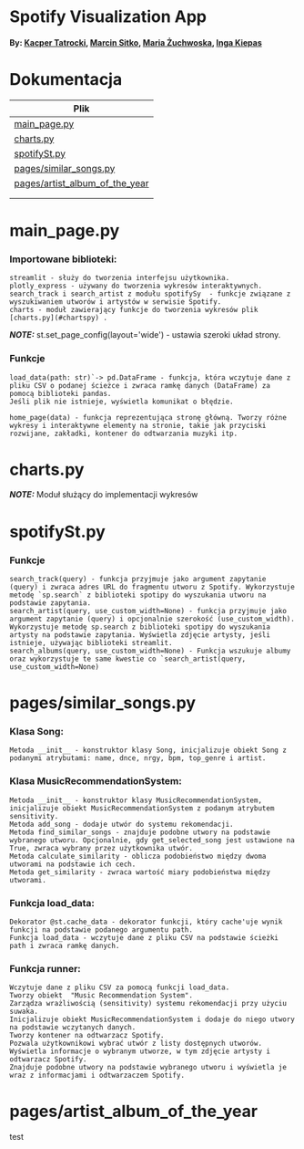 # Spotify Visualization App

#### By: <a href="https://github.com/Tatraa">Kacper Tatrocki</a>, <a href="https://github.com/marcins21">Marcin Sitko</a>, <a href="https://github.com/mvtzmv">Maria Żuchwoska</a>, <a href="https://github.com/IngaKiepas">Inga Kiepas</a> 



# Dokumentacja 
| Plik                                                         | 
|--------------------------------------------------------------|
| [main_page.py](#mainpagepy)                                  |   
| [charts.py](#chartspy)                                       |   
| [spotifySt.py](#spotifystpy)                                 |   
| [pages/similar_songs.py](#pagessimilarsongspy)               |   
| [pages/artist_album_of_the_year](#pagesartistalbumoftheyear) |  
|                                                              |  
|                                                              |   


# main_page.py

### Importowane biblioteki:
    streamlit - służy do tworzenia interfejsu użytkownika.
    plotly_express - używany do tworzenia wykresów interaktywnych.
    search_track i search_artist z modułu spotifySy  - funkcje związane z wyszukiwaniem utworów i artystów w serwisie Spotify.
    charts - moduł zawierający funkcje do tworzenia wykresów plik [charts.py](#chartspy) .

**_NOTE:_** st.set_page_config(layout='wide') - ustawia szeroki układ strony.

### Funkcje 
    load_data(path: str)`-> pd.DataFrame - funkcja, która wczytuje dane z pliku CSV o podanej ścieżce i zwraca ramkę danych (DataFrame) za pomocą biblioteki pandas.
    Jeśli plik nie istnieje, wyświetla komunikat o błędzie.

    home_page(data) - funkcja reprezentująca stronę główną. Tworzy różne wykresy i interaktywne elementy na stronie, takie jak przyciski rozwijane, zakładki, kontener do odtwarzania muzyki itp.
# charts.py
**_NOTE:_** Moduł służący do implementacji wykresów 

# spotifySt.py

### Funkcje 
    search_track(query) - funkcja przyjmuje jako argument zapytanie (query) i zwraca adres URL do fragmentu utworu z Spotify. Wykorzystuje metodę `sp.search` z biblioteki spotipy do wyszukania utworu na podstawie zapytania.
    search_artist(query, use_custom_width=None) - funkcja przyjmuje jako argument zapytanie (query) i opcjonalnie szerokość (use_custom_width). Wykorzystuje metodę sp.search z biblioteki spotipy do wyszukania artysty na podstawie zapytania. Wyświetla zdjęcie artysty, jeśli istnieje, używając biblioteki streamlit.
    search_albums(query, use_custom_width=None) - Funkcja wszukuje albumy oraz wykorzystuje te same kwestie co `search_artist(query, use_custom_width=None)
# pages/similar_songs.py

### Klasa Song:

    Metoda __init__ - konstruktor klasy Song, inicjalizuje obiekt Song z podanymi atrybutami: name, dnce, nrgy, bpm, top_genre i artist.

### Klasa MusicRecommendationSystem:

    Metoda __init__ - konstruktor klasy MusicRecommendationSystem, inicjalizuje obiekt MusicRecommendationSystem z podanym atrybutem sensitivity.
    Metoda add_song - dodaje utwór do systemu rekomendacji.
    Metoda find_similar_songs - znajduje podobne utwory na podstawie wybranego utworu. Opcjonalnie, gdy get_selected_song jest ustawione na True, zwraca wybrany przez użytkownika utwór.
    Metoda calculate_similarity - oblicza podobieństwo między dwoma utworami na podstawie ich cech.
    Metoda get_similarity - zwraca wartość miary podobieństwa między utworami.

### Funkcja load_data:

    Dekorator @st.cache_data - dekorator funkcji, który cache'uje wynik funkcji na podstawie podanego argumentu path.
    Funkcja load_data - wczytuje dane z pliku CSV na podstawie ścieżki path i zwraca ramkę danych.

### Funkcja runner:

    Wczytuje dane z pliku CSV za pomocą funkcji load_data.
    Tworzy obiekt  "Music Recommendation System".
    Zarządza wrażliwością (sensitivity) systemu rekomendacji przy użyciu suwaka.
    Inicjalizuje obiekt MusicRecommendationSystem i dodaje do niego utwory na podstawie wczytanych danych.
    Tworzy kontener na odtwarzacz Spotify.
    Pozwala użytkownikowi wybrać utwór z listy dostępnych utworów.
    Wyświetla informacje o wybranym utworze, w tym zdjęcie artysty i odtwarzacz Spotify.
    Znajduje podobne utwory na podstawie wybranego utworu i wyświetla je wraz z informacjami i odtwarzaczem Spotify.

# pages/artist_album_of_the_year
test

